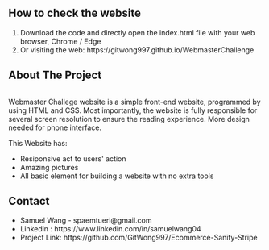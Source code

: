 <a name="readme-top"></a>


<!-- ABOUT THE PROJECT -->
## How to check the website
<ol>
  <li>Download the code and directly open the index.html file with your web browser, Chrome / Edge</li>
  <li>Or visiting the web: https://gitwong997.github.io/WebmasterChallenge</li>
</ol>

## About The Project

<div>
  <img src="image/Banner-Picture.png" alt="" width="Auto" height="Auto">
</div>

Webmaster Challege website is a simple front-end website, programmed by using HTML and CSS. Most importantly, the website is fully responsible for several screen resolution to ensure the reading experience. More design needed for phone interface.

<div>
This Website has:
<ul>
  <li>Resiponsive act to users' action</li>
  <li>Amazing pictures</li>
  <li>All basic element for building a website with no extra tools</li>
</ul
</div>


<!-- CONTACT -->
## Contact
<ul>
  <li>Samuel Wang - spaemtuerl@gmail.com</li>
  <li>Linkedin : https://www.linkedin.com/in/samuelwang04</li>
  <li>Project Link: https://github.com/GitWong997/Ecommerce-Sanity-Stripe</li>



<!-- MARKDOWN LINKS & IMAGES -->
<!-- https://www.markdownguide.org/basic-syntax/#reference-style-links -->
[contributors-shield]: https://img.shields.io/github/contributors/othneildrew/Best-README-Template.svg?style=for-the-badge
[contributors-url]: https://github.com/othneildrew/Best-README-Template/graphs/contributors
[forks-shield]: https://img.shields.io/github/forks/othneildrew/Best-README-Template.svg?style=for-the-badge
[forks-url]: https://github.com/othneildrew/Best-README-Template/network/members
[stars-shield]: https://img.shields.io/github/stars/othneildrew/Best-README-Template.svg?style=for-the-badge
[stars-url]: https://github.com/othneildrew/Best-README-Template/stargazers
[issues-shield]: https://img.shields.io/github/issues/othneildrew/Best-README-Template.svg?style=for-the-badge
[issues-url]: https://github.com/othneildrew/Best-README-Template/issues
[license-shield]: https://img.shields.io/github/license/othneildrew/Best-README-Template.svg?style=for-the-badge
[license-url]: https://github.com/othneildrew/Best-README-Template/blob/master/LICENSE.txt
[linkedin-shield]: https://img.shields.io/badge/-LinkedIn-black.svg?style=for-the-badge&logo=linkedin&colorB=555
[linkedin-url]: https://linkedin.com/in/othneildrew
[product-screenshot]: images/screenshot.png
[Next.js]: https://img.shields.io/badge/next.js-000000?style=for-the-badge&logo=nextdotjs&logoColor=white
[Next-url]: https://nextjs.org/
[React.js]: https://img.shields.io/badge/React-20232A?style=for-the-badge&logo=react&logoColor=61DAFB
[React-url]: https://reactjs.org/
[Bootstrap.com]: https://img.shields.io/badge/Bootstrap-563D7C?style=for-the-badge&logo=bootstrap&logoColor=white
[Bootstrap-url]: https://getbootstrap.com
